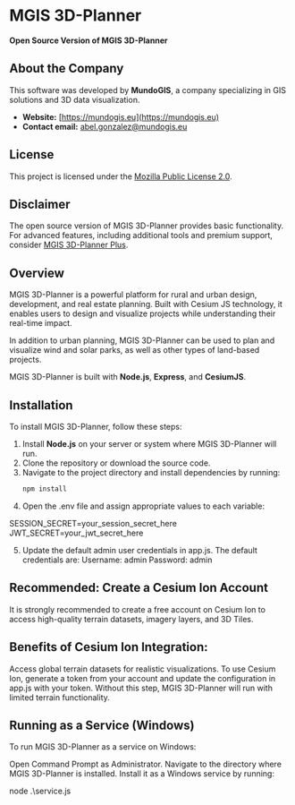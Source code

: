 # MGIS 3D-Planner

**Open Source Version of MGIS 3D-Planner**

## About the Company

This software was developed by **MundoGIS**, a company specializing in GIS solutions and 3D data visualization.

- **Website:** [https://mundogis.eu](https://mundogis.eu)
- **Contact email:** abel.gonzalez@mundogis.eu

## License
This project is licensed under the [Mozilla Public License 2.0](https://mozilla.org/MPL/2.0/).

## Disclaimer
The open source version of MGIS 3D-Planner provides basic functionality. For advanced features, including additional tools and premium support, consider [MGIS 3D-Planner Plus](https://mundogis.eu/3dplannerplus).

## Overview
MGIS 3D-Planner is a powerful platform for rural and urban design, development, and real estate planning. Built with Cesium JS technology, it enables users to design and visualize projects while understanding their real-time impact. 

In addition to urban planning, MGIS 3D-Planner can be used to plan and visualize wind and solar parks, as well as other types of land-based projects.

MGIS 3D-Planner is built with **Node.js**, **Express**, and **CesiumJS**.

## Installation
To install MGIS 3D-Planner, follow these steps:

1. Install **Node.js** on your server or system where MGIS 3D-Planner will run.
2. Clone the repository or download the source code.
3. Navigate to the project directory and install dependencies by running:
   ```bash
   npm install
4. Open the .env file and assign appropriate values to each variable:

SESSION_SECRET=your_session_secret_here
JWT_SECRET=your_jwt_secret_here

5. Update the default admin user credentials in app.js. The default credentials are:
Username: admin
Password: admin

## Recommended: Create a Cesium Ion Account
It is strongly recommended to create a free account on Cesium Ion to access high-quality terrain datasets, imagery layers, and 3D Tiles.

## Benefits of Cesium Ion Integration:
Access global terrain datasets for realistic visualizations.
To use Cesium Ion, generate a token from your account and update the configuration in app.js with your token. Without this step, MGIS 3D-Planner will run with limited terrain functionality.

## Running as a Service (Windows)
To run MGIS 3D-Planner as a service on Windows:

Open Command Prompt as Administrator.
Navigate to the directory where MGIS 3D-Planner is installed.
Install it as a Windows service by running:

node .\service.js
